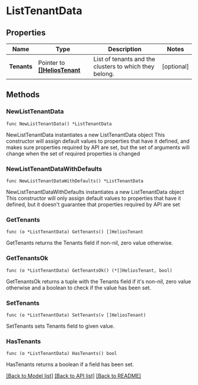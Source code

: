 # ListTenantData

## Properties

Name | Type | Description | Notes
------------ | ------------- | ------------- | -------------
**Tenants** | Pointer to [**[]HeliosTenant**](HeliosTenant.md) | List of tenants and the clusters to which they belong. | [optional] 

## Methods

### NewListTenantData

`func NewListTenantData() *ListTenantData`

NewListTenantData instantiates a new ListTenantData object
This constructor will assign default values to properties that have it defined,
and makes sure properties required by API are set, but the set of arguments
will change when the set of required properties is changed

### NewListTenantDataWithDefaults

`func NewListTenantDataWithDefaults() *ListTenantData`

NewListTenantDataWithDefaults instantiates a new ListTenantData object
This constructor will only assign default values to properties that have it defined,
but it doesn't guarantee that properties required by API are set

### GetTenants

`func (o *ListTenantData) GetTenants() []HeliosTenant`

GetTenants returns the Tenants field if non-nil, zero value otherwise.

### GetTenantsOk

`func (o *ListTenantData) GetTenantsOk() (*[]HeliosTenant, bool)`

GetTenantsOk returns a tuple with the Tenants field if it's non-nil, zero value otherwise
and a boolean to check if the value has been set.

### SetTenants

`func (o *ListTenantData) SetTenants(v []HeliosTenant)`

SetTenants sets Tenants field to given value.

### HasTenants

`func (o *ListTenantData) HasTenants() bool`

HasTenants returns a boolean if a field has been set.


[[Back to Model list]](../README.md#documentation-for-models) [[Back to API list]](../README.md#documentation-for-api-endpoints) [[Back to README]](../README.md)


